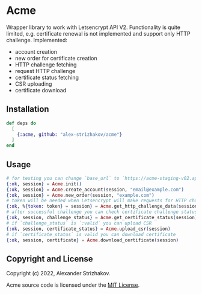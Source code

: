 # Acme

Wrapper library to work with Letsencrypt API V2. Functionality is quite limited, e.g. certificate renewal is not implemented and support only HTTP challenge.
Implemented:
- account creation
- new order for certificate creation
- HTTP challenge fetching
- request HTTP challenge
- certificate status fetching
- CSR uploading
- certificate download


## Installation

```elixir
def deps do
  [
    {:acme, github: "alex-strizhakov/acme"}
  ]
end
```

## Usage

```elixir
# for testing you can change `base_url` to `https://acme-staging-v02.api.letsencrypt.org`
{:ok, session} = Acme.init()
{:ok, session} = Acme.create_account(session, "email@example.com")
{:ok, session} = Acme.new_order(session, "example.com")
# token will be needed when Letsencrypt will make requests for HTTP challenge to `http://example.com/.well-known/acme-challenge/#{token}`
{:ok, %{token: token} = session} = Acme.get_http_challenge_data(session)
# after successful challenge you can check certificate challenge status
{:ok, session, challenge_status} = Acme.get_certificate_status(session)
# if `challenge_status` is `:valid` you can upload CSR
{:ok, session, certificate_status} = Acme.upload_csr(session)
# if `certificate_status` is valid you can download certificate
{:ok, session, certificate} = Acme.download_certificate(session)
```

## Copyright and License

Copyright (c) 2022, Alexander Strizhakov.

Acme source code is licensed under the [MIT License](LICENSE.md).
